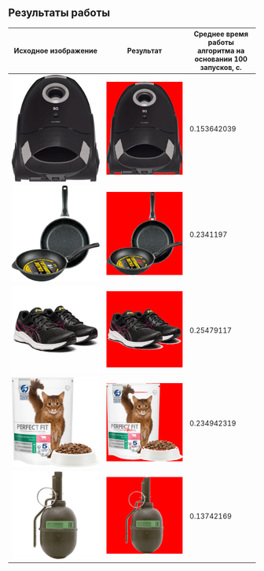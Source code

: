 ## Результаты работы

Исходное изображение | Результат | Среднее время работы алгоритма на основании 100 запусков, с.
--- | --- | ---
![plot](https://github.com/EgorBa/Video-creative-platform/blob/master/MyCutouts/CV2/examples/1.jpg) | ![plot](https://github.com/EgorBa/Video-creative-platform/blob/master/MyCutouts/CV2/cutouts/cutout_1.png) | 0.153642039
![plot](https://github.com/EgorBa/Video-creative-platform/blob/master/MyCutouts/CV2/examples/2.jpg) | ![plot](https://github.com/EgorBa/Video-creative-platform/blob/master/MyCutouts/CV2/cutouts/cutout_2.png) | 0.2341197
![plot](https://github.com/EgorBa/Video-creative-platform/blob/master/MyCutouts/CV2/examples/3.jpg) | ![plot](https://github.com/EgorBa/Video-creative-platform/blob/master/MyCutouts/CV2/cutouts/cutout_3.png) | 0.25479117
![plot](https://github.com/EgorBa/Video-creative-platform/blob/master/MyCutouts/CV2/examples/4.jpg) | ![plot](https://github.com/EgorBa/Video-creative-platform/blob/master/MyCutouts/CV2/cutouts/cutout_4.png) | 0.234942319
![plot](https://github.com/EgorBa/Video-creative-platform/blob/master/MyCutouts/CV2/examples/5.jpg) | ![plot](https://github.com/EgorBa/Video-creative-platform/blob/master/MyCutouts/CV2/cutouts/cutout_5.png) | 0.13742169
